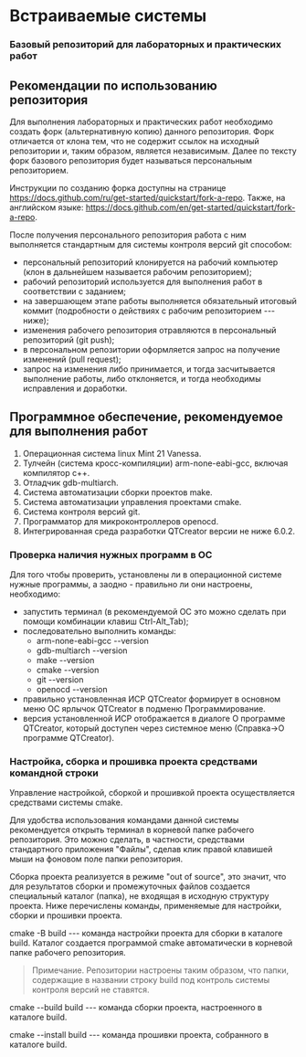# Встраиваемые системы
### Базовый репозиторий для лабораторных и практических работ


## Рекомендации по использованию репозитория

Для выполнения лабораторных и практических работ необходимо создать форк (альтернативную копию) данного репозитория.
Форк отличается от клона тем, что не содержит ссылок на исходный репозитории и, таким образом, является независимым.
Далее по тексту форк базового репозитория будет называться персональным репозиторием.

Инструкции по созданию форка доступны на странице https://docs.github.com/ru/get-started/quickstart/fork-a-repo.
Также, на английском языке: https://docs.github.com/en/get-started/quickstart/fork-a-repo.

После получения персонального репозитория работа с ним выполняется стандартным для системы контроля версий git способом:
- персональный репозиторий клонируется на рабочий компьютер (клон в дальнейшем называется рабочим репозиторием);
- рабочий репозиторий используется для выполнения работ в соответствии с заданием;
- на завершающем этапе работы выполняется обязательный итоговый коммит (подробности о действиях с рабочим репозиторием --- ниже);
- изменения рабочего репозитория отравляются в персональный репозиторий (git push);
- в персональном репозитории оформляется запрос на получение изменений (pull request);
- запрос на изменения либо принимается, и тогда засчитывается выполнение работы, либо отклоняется, и тогда необходимы исправления и доработки.


## Программное обеспечение, рекомендуемое для выполнения работ

1. Операционная система linux Mint 21 Vanessa.
1. Тулчейн (система кросс-компиляции) arm-none-eabi-gcc, включая компилятор c++.
1. Отладчик gdb-multiarch.
1. Система автоматизации сборки проектов make.
1. Система автоматизации управления проектами cmake.
1. Система контроля версий git.
1. Программатор для микроконтроллеров openocd.
1. Интегрированная среда разработки QTCreator версии не ниже 6.0.2.

### Проверка наличия нужных программ в ОС

Для того чтобы проверить, установлены ли в операционной системе нужные программы, а заодно - правильно ли они настроены, необходимо:
- запустить терминал (в рекомендуемой ОС это можно сделать при помощи комбинации клавиш Ctrl-Alt_Tab);
- последовательно выполнить команды:
    - arm-none-eabi-gcc --version
    - gdb-multiarch --version
    - make --version
    - cmake --version
    - git --version
    - openocd --version
- правильно установленная ИСР QTCreator формирует в основном меню ОС ярлычок QTCreator в подменю Программирование.
- версия установленной ИСР отображается в диалоге О программе QTCreator, который доступен через системное меню (Справка->О программе QTCreator).


### Настройка, сборка и прошивка проекта средствами командной строки

Управление настройкой, сборкой и прошивкой проекта осуществляется средствами системы cmake.

Для удобства использования командами данной системы рекомендуется открыть терминал в корневой папке рабочего репозитория.
Это можно сделать, в частности, средствами стандартного приложения "Файлы", сделав клик правой клавишей мыши на фоновом поле папки репозитория.

Сборка проекта реализуется в режиме "out of source", это значит, что для результатов сборки и промежуточных файлов создается специальный каталог (папка), не входящая в исходную структуру проекта.
Ниже перечислены команды, применяемые для настройки, сборки и прошивки проекта.

cmake -B build --- команда настройки проекта для сборки в каталоге build.
Каталог создается программой cmake автоматически в корневой папке рабочего репозитория.
> Примечание. Репозитории настроены таким образом, что папки, содержащие в названии строку  build под контроль системы контроля версий не ставятся.

cmake --build build --- команда сборки проекта, настроенного в каталоге build.

cmake --install build --- команда прошивки проекта, собранного в каталоге build.

